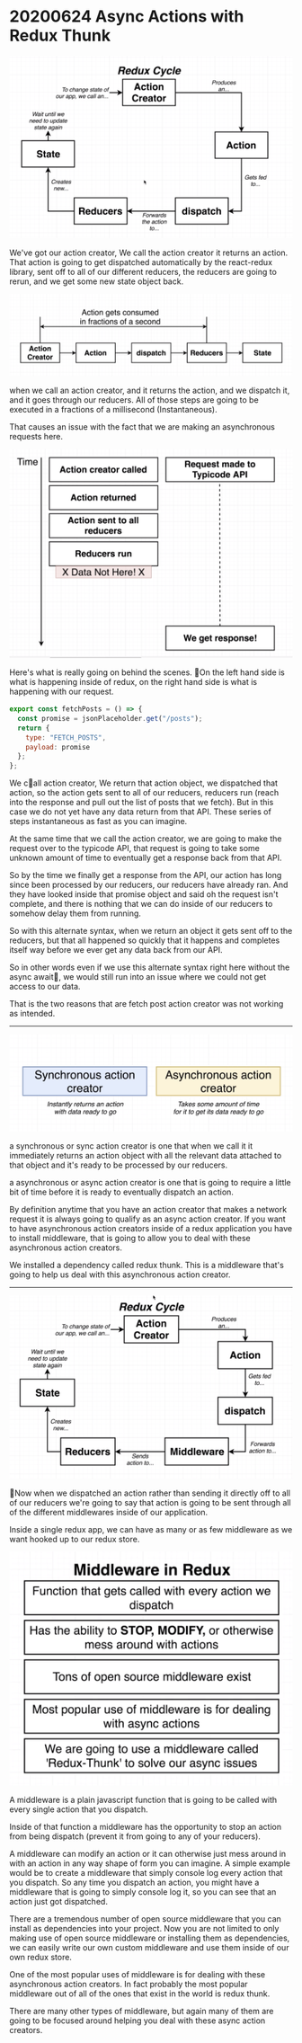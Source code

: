 # 20200624 Async Actions with Redux Thunk

![my-img](img/200624-1.png)

We've got our action creator, We call the action creator it returns an action. That action is going to get dispatched automatically by the react-redux library, sent off to all of our different reducers, the reducers are going to rerun, and we get some new state object back.

![my-img](img/200624-2.png)

when we call an action creator, and it returns the action, and we dispatch it, and it goes through our reducers. All of those steps are going to be executed in a fractions of a millisecond (Instantaneous).

That causes an issue with the fact that we are making an asynchronous requests here.

![my-img](img/200624-3.png)

Here's what is really going on behind the scenes. On the left hand side is what is happening inside of redux, on the right hand side is what is happening with our request.

```js
export const fetchPosts = () => {
  const promise = jsonPlaceholder.get("/posts");
  return {
    type: "FETCH_POSTS",
    payload: promise
  };
};
```

We call action creator, We return that action object, we dispatched that action, so the action gets sent to all of our reducers, reducers run (reach into the response and pull out the list of posts that we fetch). But in this case we do not yet have any data return from that API. These series of steps instantaneous as fast as you can imagine.

At the same time that we call the action creator, we are going to make the request over to the typicode API, that request is going to take some unknown amount of time to eventually get a response back from that API.

So by the time we finally get a response from the API, our action has long since been processed by our reducers, our reducers have already ran. And they have looked inside that promise object and said oh the request isn't complete, and there is nothing that we can do inside of our reducers to somehow delay them from running.

So with this alternate syntax, when we return an object it gets sent off to the reducers, but that all happened so quickly that it happens and completes itself way before we ever get any data back from our API.

So in other words even if we use this alternate syntax right here without the async await, we would still run into an issue where we could not get access to our data.

That is the two reasons that are fetch post action creator was not working as intended.

---

![my-img](img/200624-4.png)

a synchronous or sync action creator is one that when we call it it immediately returns an action object with all the relevant data attached to that object and it's ready to be processed by our reducers.

a asynchronous or async action creator is one that is going to require a little bit of time before it is ready to eventually dispatch an action.

By definition anytime that you have an action creator that makes a network request it is always going to qualify as an async action creator. If you want to have asynchronous action creators inside of a redux application you have to install middleware, that is going to allow you to deal with these asynchronous action creators.

We installed a dependency called redux thunk. This is a middleware that's going to help us deal with this asynchronous action creator.

---

![my-img](img/200624-5.png)

Now when we dispatched an action rather than sending it directly off to all of our reducers we're going to say that action is going to be sent through all of the different middlewares inside of our application.

Inside a single redux app, we can have as many or as few middleware as we want hooked up to our redux store.

![my-img](img/200624-6.png)

A middleware is a plain javascript function that is going to be called with every single action that you dispatch.

Inside of that function a middleware has the opportunity to stop an action from being dispatch (prevent it from going to any of your reducers).

A middleware can modify an action or it can otherwise just mess around in with an action in any way shape of form you can imagine. A simple example would be to create a middleware that simply console log every action that you dispatch. So any time you dispatch an action, you might have a middleware that is going to simply console log it, so you can see that an action just got dispatched.

There are a tremendous number of open source middleware that you can install as dependencies into your project. Now you are not limited to only making use of open source middleware or installing them as dependencies, we can easily write our own custom middleware and use them inside of our own redux store.

One of the most popular uses of middleware is for dealing with these asynchronous action creators. In fact probably the most popular middleware out of all of the ones that exist in the world is redux thunk.

There are many other types of middleware, but again many of them are going to be focused around helping you deal with these async action creators.
